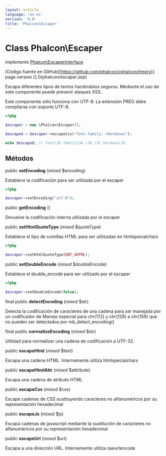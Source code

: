 ```yaml
---
layout: article
language: 'es-es'
version: '4.0'
title: 'Phalcon\Escaper'
---
```

# Class **Phalcon\Escaper**

*implements* [Phalcon\EscaperInterface](Phalcon_EscaperInterface)

[Código fuente en GitHub](https://github.com/phalcon/cphalcon/tree/v{{ page.version }}.0/phalcon/escaper.zep)

Escapa diferentes tipos de textos haciéndolos seguros. Mediante el uso de este componente puede prevenir ataques XSS.

Este componente sólo funciona con UTF-8. La extensión PREG debe compilarse con soporte UTF-8.

```php
<?php

$escaper = new \Phalcon\Escaper();

$escaped = $escaper->escapeCss("font-family: <Verdana>");

echo $escaped; // font\2D family\3A \20 \3C Verdana\3E

```

## Métodos

public **setEncoding** (*mixed* $encoding)

Establece la codificación para ser utilizada por el escaper

```php
<?php

$escaper->setEncoding("utf-8");

```

public **getEncoding** ()

Devuelve la codificación interna utilizada por el escaper

public **setHtmlQuoteType** (*mixed* $quoteType)

Establece el tipo de comillas HTML para ser utilizadas en htmlspecialchars

```php
<?php

$escaper->setHtmlQuoteType(ENT_XHTML);

```

public **setDoubleEncode** (*mixed* $doubleEncode)

Establece el double_encode para ser utilizado por el escaper

```php
<?php

$escaper->setDoubleEncode(false);

```

final public **detectEncoding** (*mixed* $str)

Detecta la codificación de caracteres de una cadena para ser manejada por un codificador de Manejo especial para chr(172) y chr(128) a chr(159) que no pueden ser detectados por mb_detect_encoding()

final public **normalizeEncoding** (*mixed* $str)

Utilidad para normalizar una cadena de codificación a UTF-32.

public **escapeHtml** (*mixed* $text)

Escapa una cadena HTML. Internamente utiliza htmlspecialchars

public **escapeHtmlAttr** (*mixed* $attribute)

Escapa una cadena de atributo HTML

public **escapeCss** (*mixed* $css)

Escape cadenas de CSS sustituyendo caracteres no alfanuméricos por su representación hexadecimal

public **escapeJs** (*mixed* $js)

Escapa cadenas de javascript mediante la sustitución de caracteres no alfanuméricos por su representación hexadecimal

public **escapeUrl** (*mixed* $url)

Escapa a una dirección URL. Internamente utiliza rawurlencode